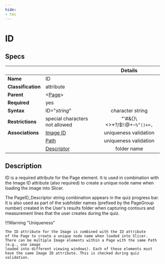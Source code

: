 ```yaml
---
hide:
- toc
---
```

# ID

## Specs

| || Details |
|---|---|:---:|
| **Name** | ID ||
| **Classification** | attribute ||
| **Parent** | <[Page](index.md)\> ||
| **Required** | yes ||
| **Syntax** | ID="*string*" | character string |
| **Restrictions**  |  special characters not allowed | "'#&{}\\<>*?/$!:@+`~%^()+=,`|
| **Associations** | [Image ID](../image/id.md) | uniqueness validation |
||[Path](../image/path.md) | uniqueness validation |
|| [Descriptor](descriptor.md) | folder name |


## Description
ID is a required attribute for the Page element. It is used in combination with the Image ID attribute (also required)
to create a unique node name when loading the image into Slicer.

The PageID_Descriptor string combination appears in the quiz progress bar.
It is also used as part of the subfolder names (prefixed by the PageGroup number) 
 created in the User's results folder when capturing
contours and measurement lines that the user creates during the quiz.

!!!Warning "Uniqueness"

	The ID attribute for the Image is combined with the ID attribute
	of the Page to create a unique node name when loaded into Slicer. 
	There can be multiple Image elements within a Page with the same Path (e.g., one image
	loaded into different viewing windows). Each of these elements must
	have the same Image ID attribute. This is checked during quiz validation.
